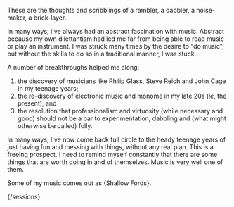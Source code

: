 These are the thoughts and scribblings of a rambler, a dabbler, a noise-maker, a brick-layer.

In many ways, I've always had an abstract fascination with music. Abstract because my own dilettantism had led me far from being able to read music or play an instrument. I was struck many times by the desire to "do music", but without the skills to do so in a traditional manner, I was stuck. 

A number of breakthroughs helped me along:

1. the discovery of musicians like Philip Glass, Steve Reich and John Cage in my teenage years;
2. the re-discovery of electronic music and monome in my late 20s (*ie*, the present); and
3. the resolution that professionalism and virtuosity (while necessary and good) should not be a bar to experimentation, dabbling and (what might otherwise be called) folly.

In many ways, I've now come back full circle to the heady teenage years of just having fun and messing with things, without any real plan. This is a freeing prospect. I need to remind myself constantly that there are some things that are worth doing in and of themselves. Music is very well one of them. 

Some of my music comes out as {Shallow Fords}.

{/sessions}